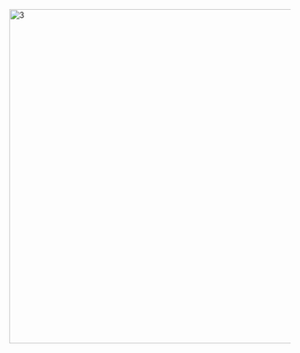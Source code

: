 <img width="800" height="600" alt="3" src="https://github.com/user-attachments/assets/d990d2d4-b171-47e8-840c-e9c7d16e49f3" />
